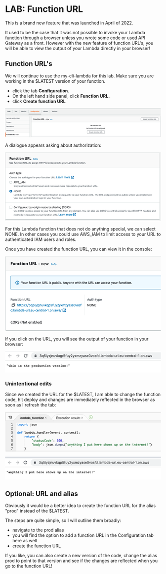 # LAB: Function URL

This is a brand new feature that was launched in April of 2022.&#x20;

It used to be the case that it was not possible to invoke your Lambda function through a browser unless you wrote some code or used API Gateway as a front. However with the new feature of function URL's, you will be able to view the output of your Lambda directly in your browser!&#x20;

## Function URL's

We will continue to use the my-cli-lambda for this lab. Make sure you are working in the $LATEST version of your function.&#x20;

* click the tab **Configuration**.&#x20;
* On the left hand side panel, click **Function URL.**&#x20;
* click **Create function URL**

![function URL's](<../../.gitbook/assets/image (294).png>)

A dialogue appears asking about authorization:

![Function URL dialogue](<../../.gitbook/assets/image (245).png>)

For this Lambda function that does not do anything special, we can select NONE. In other cases you could use AWS\_IAM to limit access to your URL to authenticated IAM users and roles.&#x20;

Once you have created the function URL, you can view it in the console:

![new URL ](<../../.gitbook/assets/image (423) (1).png>)

If you click on the URL, you will see the output of your function in your browser:

![Lambda output in the browser](<../../.gitbook/assets/image (384).png>)

### Unintentional edits

Since we created the URL for the $LATEST, I am able to change the function code, hit deploy and changes are immediately reflected in the browser as soon as I refresh the tab:

![changes made to my-cli-lambda](<../../.gitbook/assets/image (167).png>)

![yikes](<../../.gitbook/assets/image (66).png>)

## Optional: URL and alias&#x20;

Obviously it would be a better idea to create the function URL for the alias "prod" instead of the $LATEST.&#x20;

The steps are quite simple, so I will outline them broadly:

* navigate to the prod alias
* you will find the option to add a function URL in the Configuration tab here as well
* create the function URL&#x20;

If you like, you can also create a new version of the code, change the alias prod to point to that version and see if the changes are reflected when you go to the function URL!&#x20;

